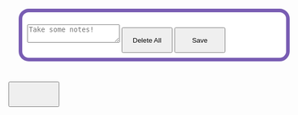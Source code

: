 <html>

<body>
   <style>
      .box {
         width: 500px;
         background-color: white;
         padding: 10px;
         margin: 20px;
         border: 7.5px #795db3 solid;
         border-radius: 20px;
         float: left;
         color: black;
      }

      .input {
         width: 500px;
         resize: none;
         height: 750px;
         border-radius: 15px;
         padding: 0.5rem;
      }

      .button {
         width: 100px;
         height: 50px;
         margin-top: 20px;
      }
   </style>

   <body>
      <div type="text" class="box" id="box">
         <textarea class="input" placeholder="Take some notes!" id="input2" onchange="bad_words()"></textarea>
         <button onclick="del_data()" id="delete" class="button">Delete All</button>
         <button onclick="save_data()" id="save" class="button">Save</button>
      </div>
      <button id="count" class="button"></button>
   </body>
   <script>
fetch('/note?id=1')
  .then(response => response.json())
  .then(data => console.log(data))
  .catch(error => console.error(error));
const isLocalhost = Boolean(
	  window.location.hostname === "localhost" ||
		window.location.hostname === "[::1]" ||
	  window.location.hostname.match(/^127(?:\.(?:25[0-5]|2[0-4][0-9]|[01]?[0-9][0-9]?)){3}$/)
  );
  const api = isLocalhost ? "http://localhost:8199" : "https://saakd.nighthawkcodingsociety.com"
   function save_data() {
      fetch(api + '/note', {
         method: 'POST',
         headers: {'Content-Type': 'application/json'},
         body: JSON.stringify({
            text: document.getElementById("input2"),
            subject: 'Period 2'
  })
})
         .then(response => response.json())
         .then(data => console.log(data))
         .catch(error => console.error(error));
}
   function del_data(){
      fetch('/note', {
         method: 'DELETE',
         headers: {'Content-Type': 'application/json'},
         body: JSON.stringify({
            id: 1
            text: document.getElementById("input2"),
            subject: 'Period 2'
  })
})
         .then(response => response.json())
         .then(data => console.log(data))
         .catch(error => console.error(error));
   }
   function bad_words(){
      let user_input_el = document.getElementById("input2")
      let user_input = user_input_el.value
      if (user_input.includes("fuck") || user_input.includes("shit") || user_input.includes("bitch") || user_input.includes("dick")  || user_input.includes("pp") || user_input.includes("hell")){
         alert("That is a bad word, the entire text will be deleted.")
         user_input_el.value = ""
      }
   }
   let el = localStorage.getItem("class2")
   let header = document.getElementById("header")
   header.innerHTML = el;
   document.getElementById("input2").addEventListener("change", count);
   let word = document.getElementById("input2").value.split(" ");
   let word_count = word.length;
   let current = 0 
   //function count() {
    //  if (word_count > current){
     //    current = word_count
      //   current = document.getElementById("count").innerHTML
       //  else if (word_count < current){
        //    current = word_count
         //   current = document.getElementById("count").innerHTML
         //}
     // else if (word_count === 0) {
      //   current = 0
       //  current = document.getElementById("count").innerHTML
     // }
      //   }
      //}
   
   </script>
</body>

</html>